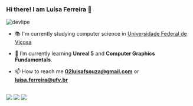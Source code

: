### Hi there! I am Luísa Ferreira 👋
<p align="left"> <img src="https://komarev.com/ghpvc/?username=ferreiraluisa&label=Profile%20views&color=0e75b6&style=flat" alt="devlipe" /> </p>


- 📚 I'm currently studying computer science in [Universidade Federal de Viçosa](https://www.ufv.br/campus-vicosa/)

- 🌱 I’m currently learning **Unreal 5** and **Computer Graphics Fundamentals**.

- 📫 How to reach me **02luisafsouza@gmail.com** or **luisa.ferreira@ufv.br**
<br>
<div> 
  <a href="https://instagram.com/luisafsouza" target="_blank"><img src="https://img.shields.io/badge/-Instagram-%23E4405F?style=for-the-badge&logo=instagram&logoColor=white" target="_blank"></a>
  <a href = "mailto:02luisafsouza@gmail.com"><img src="https://img.shields.io/badge/-Gmail-%23333?style=for-the-badge&logo=gmail&logoColor=white" target="_blank"></a>
  <a href="https://www.linkedin.com/in/luísa-de-souza-ferreira-8ab4bb217/" target="_blank"><img src="https://img.shields.io/badge/-LinkedIn-%230077B5?style=for-the-badge&logo=linkedin&logoColor=white" target="_blank"></a> 
 
 
</div>


<!--

- 🔭 I’m currently working on ...
- 🌱 I’m currently learning ...
- 👯 I’m looking to collaborate on ...
- 🤔 I’m looking for help with ...
- 💬 Ask me about ...
- 📫 How to reach me: ...
- 😄 Pronouns: ...
- ⚡ Fun fact: ...
- 📄 Know about my experiences ...
-->
